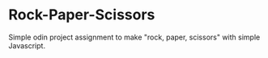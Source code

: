 # Rock-Paper-Scissors
Simple odin project assignment to make "rock, paper, scissors" with simple Javascript. 
